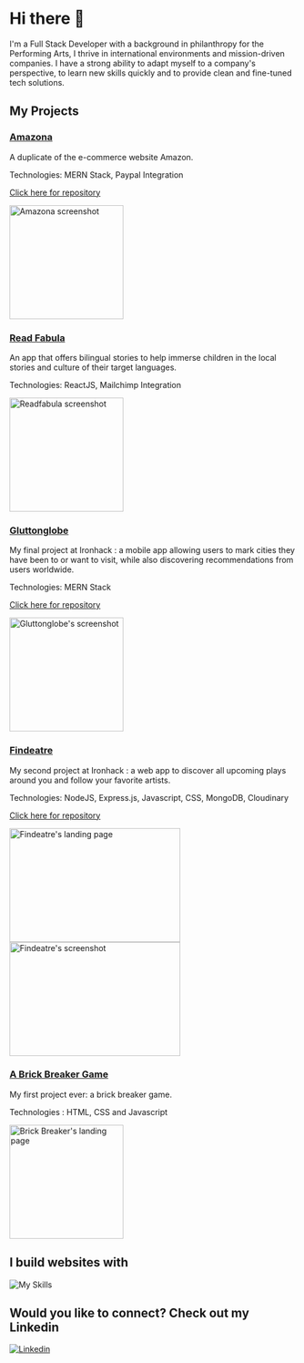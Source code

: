# Hi there 👋

I'm a Full Stack Developer with a background in philanthropy for the Performing Arts, I thrive in international environments and mission-driven companies. I have a strong ability to adapt myself to a company's perspective, to learn new skills quickly and to provide clean and fine-tuned tech solutions.

## My Projects

### [Amazona](https://amazona-ih67.onrender.com/)

A duplicate of the e-commerce website Amazon.

Technologies: MERN Stack, Paypal Integration

[Click here for repository](https://github.com/solenwa/Amazona)

<img src="https://res.cloudinary.com/dkadjaj7k/image/upload/v1727255584/Amazona_f8r4lu.png" alt="Amazona screenshot" height="200"/>

### [Read Fabula](https://readfabula.netlify.app/)

An app that offers bilingual stories to help immerse children in the local stories and culture of their target languages.

Technologies: ReactJS, Mailchimp Integration

<img src="https://res.cloudinary.com/dkadjaj7k/image/upload/v1709719383/Readfabula.png" alt="Readfabula screenshot" height="200"/>

### [Gluttonglobe](https://bejewelled-alfajores-c72f6e.netlify.app/)

My final project at Ironhack : a mobile app allowing users to mark cities they have been to or want to visit, while also discovering recommendations from users worldwide.

Technologies: MERN Stack

[Click here for repository](https://github.com/Panthari-Panthong/gluttonGlobe-client)

<img src="https://res.cloudinary.com/dkadjaj7k/image/upload/v1688132197/Gluttonglobe_capture_hvlzdv.png" alt="Gluttonglobe's screenshot" height="200"/>

  
### [Findeatre](https://findeatre.adaptable.app/)

My second project at Ironhack : a web app to discover all upcoming plays around you and follow your favorite artists.

Technologies: NodeJS, Express.js, Javascript, CSS, MongoDB, Cloudinary

[Click here for repository](https://github.com/aturike/findeatre)

<img src="https://res.cloudinary.com/dkadjaj7k/image/upload/v1688130499/Findeatre_capture_pbmjtf.png" alt="Findeatre's landing page" width="300" height="200"/>    <img src="https://res.cloudinary.com/dkadjaj7k/image/upload/v1688131416/Findeatre_s_screenshot_ti0gvn.png" alt="Findeatre's screenshot" width="300" height="200"/>

### [A Brick Breaker Game](https://www.solenetthomas.com/brick-breaker/)

My first project ever: a brick breaker game.

Technologies : HTML, CSS and Javascript

<img src="https://res.cloudinary.com/dkadjaj7k/image/upload/v1688131968/Brick_Breaker_capture_ewqtym.png" alt="Brick Breaker's landing page" height="200"/>

## I build websites with

![My Skills](https://skillicons.dev/icons?i=js,html,css,react,nodejs,express,mongodb,netlify)

## Would you like to connect? Check out my Linkedin

[![Linkedin](https://skillicons.dev/icons?i=linkedin)](https://www.linkedin.com/in/solen-wanono/)

